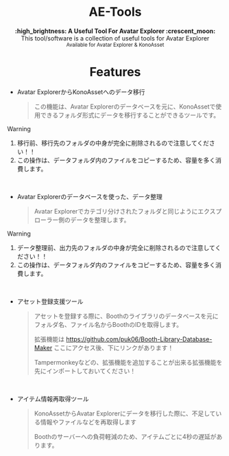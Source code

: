<h1 align="center">AE-Tools</h1>

<div align="center">
  <strong>:high_brightness: A Useful Tool For Avatar Explorer :crescent_moon:</strong><br>
  This tool/software is a collection of useful tools for Avatar Explorer<br>
  <sub>Available for Avatar Explorer & KonoAsset</sub>
</div>

<h1 align="center">Features</h1>

- Avatar ExplorerからKonoAssetへのデータ移行
  
  > この機能は、Avatar Explorerのデータベースを元に、KonoAssetで使用できるフォルダ形式にデータを移行することができるツールです。

> [!WARNING]
> 1. 移行前、移行先のフォルダの中身が完全に削除されるので注意してください！！
> 2. この操作は、データフォルダ内のファイルをコピーするため、容量を多く消費します。

<br>

- Avatar Explorerのデータベースを使った、データ整理
  
  > Avatar Explorerでカテゴリ分けされたフォルダと同じようにエクスプローラー側のデータを整理します。

> [!WARNING]
> 1. データ整理前、出力先のフォルダの中身が完全に削除されるので注意してください！！
> 2. この操作は、データフォルダ内のファイルをコピーするため、容量を多く消費します。

<br>

- アセット登録支援ツール
  
  > アセットを登録する際に、Boothのライブラリのデータベースを元にフォルダ名、ファイル名からBoothのIDを取得します。
  > 
  > 拡張機能は https://github.com/puk06/Booth-Library-Database-Maker ここにアクセス後、下にリンクがあります！
  >
  > Tampermonkeyなどの、拡張機能を追加することが出来る拡張機能を先にインポートしておいてください！

<br>

- アイテム情報再取得ツール
  
  > KonoAssetからAvatar Explorerにデータを移行した際に、不足している情報やファイルなどを再取得します
  > 
  > Boothのサーバーへの負荷軽減のため、アイテムごとに4秒の遅延があります。

